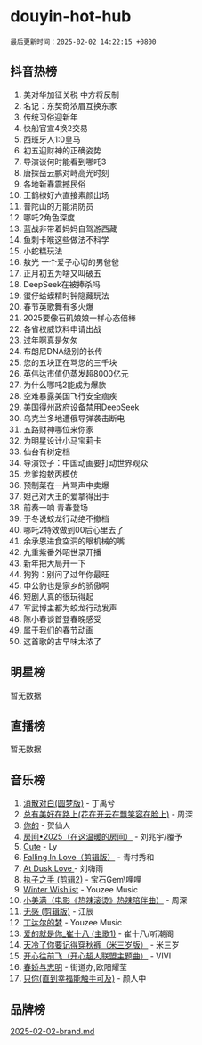 # douyin-hot-hub

`最后更新时间：2025-02-02 14:22:15 +0800`

## 抖音热榜

1. 美对华加征关税 中方将反制
1. 名记：东契奇浓眉互换东家
1. 传统习俗迎新年
1. 快船官宣4换2交易
1. 西班牙人1:0皇马
1. 初五迎财神的正确姿势
1. 导演谈何时能看到哪吒3
1. 唐探岳云鹏对峙高光时刻
1. 各地新春震撼民俗
1. 王鹤棣好六直接素颜出场
1. 普陀山的万能消防员
1. 哪吒2角色深度
1. 蓝战非带着妈妈自驾游西藏
1. 鱼刺卡喉这些做法不科学
1. 小蛇糕玩法
1. 敖光 一个爱子心切的男爸爸
1. 正月初五为啥又叫破五
1. DeepSeek在被捧杀吗
1. 蛋仔蛤蟆精时钟隐藏玩法
1. 春节英歌舞有多火爆
1. 2025要像石矶娘娘一样心态倍棒
1. 各省权威饮料申请出战
1. 过年啊真是匆匆
1. 布朗尼DNA级别的长传
1. 您的五块正在骂您的三千块
1. 英伟达市值仍蒸发超8000亿元
1. 为什么哪吒2能成为爆款
1. 空难暴露美国飞行安全痼疾
1. 美国得州政府设备禁用DeepSeek
1. 乌克兰多地遭俄导弹袭击断电
1. 五路财神哪位来你家
1. 为明星设计小马宝莉卡
1. 仙台有树定档
1. 导演饺子：中国动画要打动世界观众
1. 龙爹抱敖丙模仿
1. 预制菜在一片骂声中卖爆
1. 妲己对大王的爱拿得出手
1. 前奏一响 青春登场
1. 于冬说蛟龙行动绝不撤档
1. 哪吒2特效做到00后心里去了
1. 余承恩进食空洞的眼机械的嘴
1. 九重紫番外昭世录开播
1. 新年把大局开一下
1. 狗狗：别问了过年你最旺
1. 申公豹也是家乡的骄傲啊
1. 短剧人真的很玩得起
1. 军武博主都为蛟龙行动发声
1. 陈小春谈首登春晚感受
1. 属于我们的春节动画
1. 这首歌的古早味太浓了

## 明星榜

暂无数据

## 直播榜

暂无数据

## 音乐榜

1. [消散对白(圆梦版)](https://sf5-hl-cdn-tos.douyinstatic.com/obj/tos-cn-ve-2774/og4jB5I5IizzoZVAAAzWgBMAsMDWoArfwBOiFs) - 丁禹兮
1. [总有美好在路上(花在开云在飘笑容在脸上)](https://sf6-cdn-tos.douyinstatic.com/obj/tos-cn-ve-2774/oU5u7NwtfBIvaNhoQBszOvAlRiAoiWAVVyBMq4) - 周深
1. [你的](https://sf3-cdn-tos.douyinstatic.com/obj/tos-cn-ve-2774/oYuIeKf42jB7sEV6B2upMdpYAgfrQWj0FeRegh) - 贺仙人
1. [房间•2025（在这温暖的房间）](https://sf6-cdn-tos.douyinstatic.com/obj/tos-cn-ve-2774/oMzJcnT8BgIetASeBfwfEeBQVNfACiCifhfZP7g) - 刘兆宇/覆予
1. [Cute](https://sf5-hl-cdn-tos.douyinstatic.com/obj/tos-cn-ve-2774/o4IbIzHWKAAB4wsS5qMBRiiAlEBGTpQRNfFvuo) - Ly
1. [Falling In Love（剪辑版）](https://sf5-hl-cdn-tos.douyinstatic.com/obj/tos-cn-ve-2774/o8ajpA8zzgBPahbBIO8AcKGBLJezFCRd1wfP9f) - 青村秀和
1. [ At Dusk  Love ](https://sf5-hl-cdn-tos.douyinstatic.com/obj/tos-cn-ve-2774/o8CrpCf5CaYgI4ZrtQgMQAFEfuGqNnRSDQAPBc) - 刘嗨雨
1. [执子之手 (剪辑2)](https://sf5-hl-cdn-tos.douyinstatic.com/obj/tos-cn-ve-2774/oUoZLQjCc31XzqsBnBQUNgeKtYPBcgbFDwtfcu) - 宝石Gem\哩哩
1. [Winter Wishlist](https://sf5-hl-cdn-tos.douyinstatic.com/obj/tos-cn-ve-2774/oIIgUOeamCFCVAzxN6MFRLIBlLGpUqQxeeHrLE) - Youzee Music
1. [小美满（电影《热辣滚烫》热辣陪伴曲）](https://sf5-hl-cdn-tos.douyinstatic.com/obj/tos-cn-ve-2774/o0GAn2lSgfZIDUgtevCGDQYnFg4CwnrBaxbTZL) - 周深
1. [无感 (剪辑版)](https://sf6-cdn-tos.douyinstatic.com/obj/tos-cn-ve-2774/o0eIsUzJBDlQaQFC5OFlgbMEZC1TFYBftOBn6p) - 江辰
1. [丁达尔的梦](https://sf5-hl-cdn-tos.douyinstatic.com/obj/tos-cn-ve-2774/oMU3WirUZBVQkAC9ccG5P2IQirziZM2RTInUY) - Youzee Music
1. [爱的就是你_崔十八 (主歌1)](https://sf3-cdn-tos.douyinstatic.com/obj/tos-cn-ve-2774/oI5BO5DhFZ6UTcNCnZaOCBLtZ7WIMQGfgnXf5E) - 崔十八/听潮阁
1. [天冷了你要记得穿秋裤（米三岁版）](https://sf5-hl-cdn-tos.douyinstatic.com/obj/tos-cn-ve-2774/oQlIwVIDWiZ6BQilAorS7MA0AgCkQDvcZAdm1) - 米三岁
1. [开心往前飞（开心超人联盟主题曲）](https://sf5-hl-cdn-tos.douyinstatic.com/obj/tos-cn-ve-2774/9d8fb7c82cf1421fb93a9fe925275e0a) - VIVI
1. [春娇与志明](https://sf5-hl-cdn-tos.douyinstatic.com/obj/tos-cn-ve-2774/e530d8fceb7044b39707d7f9ff54add1) - 街道办,欧阳耀莹
1. [只你(直到幸福能触手可及)](https://sf5-hl-cdn-tos.douyinstatic.com/obj/tos-cn-ve-2774/o0lBkRDzFTeaVSUz3ZZSCBVtZ5DIMQGfgmEAuE) - 颜人中

## 品牌榜

[2025-02-02-brand.md](2025-02-02-brand.md)
